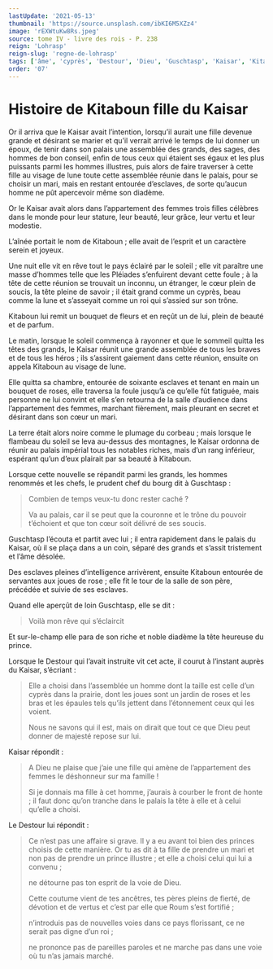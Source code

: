 ```yaml
---
lastUpdate: '2021-05-13'
thumbnail: 'https://source.unsplash.com/ibKI6M5XZz4'
image: 'rEXWtuKw8Rs.jpeg'
source: tome IV - livre des rois - P. 238
reign: 'Lohrasp'
reign-slug: 'regne-de-lohrasp'
tags: ['âme', 'cyprès', 'Destour', 'Dieu', 'Guschtasp', 'Kaisar', 'Kitaboun', 'Pléiades', 'Roum']
order: '07'
---
```


# Histoire de Kitaboun fille du Kaisar

Or il arriva que le Kaisar avait l’intention, lorsqu’il aurait une fille devenue grande et désirant se marier et qu’il verrait arrivé le temps de lui donner un époux, de tenir dans son palais une assemblée des grands, des sages, des hommes de bon conseil, enfin de tous ceux qui étaient ses égaux et les plus puissants parmi les hommes illustres, puis alors de faire traverser à cette fille au visage de lune toute cette assemblée réunie dans le palais, pour se choisir un mari, mais en restant entourée d’esclaves, de sorte qu’aucun homme ne pût apercevoir même son diadème.

Or le Kaisar avait alors dans l’appartement des femmes trois filles célèbres dans le monde pour leur stature, leur beauté, leur grâce, leur vertu et leur modestie.

L’aînée portait le nom de Kitaboun ; elle avait de l’esprit et un caractère serein et joyeux.

Une nuit elle vit en rêve tout le pays éclairé par le soleil ; elle vit paraître une masse d’hommes telle que les Pléiades s’enfuirent devant cette foule ; à la tête de cette réunion se trouvait un inconnu, un étranger, le cœur plein de soucis, la tête pleine de savoir ; il était grand comme un cyprès, beau comme la lune et s’asseyait comme un roi qui s’assied sur son trône.

Kitaboun lui remit un bouquet de fleurs et en reçût un de lui, plein de beauté et de parfum.

Le matin, lorsque le soleil commença à rayonner et que le sommeil quitta les têtes des grands, le Kaisar réunit une grande assemblée de tous les braves et de tous les héros ; ils s’assirent gaiement dans cette réunion, ensuite on appela Kitaboun au visage de lune.

Elle quitta sa chambre, entourée de soixante esclaves et tenant en main un bouquet de roses, elle traversa la foule jusqu’à ce qu’elle fût fatiguée, mais personne ne lui convint et elle s’en retourna de la salle d’audience dans l’appartement des femmes, marchant fièrement, mais pleurant en secret et désirant dans son cœur un mari.

La terre était alors noire comme le plumage du corbeau ; mais lorsque le flambeau du soleil se leva au-dessus des montagnes, le Kaisar ordonna de réunir au palais impérial tous les notables riches, mais d’un rang inférieur, espérant qu’un d’eux plairait par sa beauté à Kitaboun.

Lorsque cette nouvelle se répandit parmi les grands, les hommes renommés et les chefs, le prudent chef du bourg dit à Guschtasp :

> Combien de temps veux-tu donc rester caché ?
>
> Va au palais, car il se peut que la couronne et le trône du pouvoir t’échoient et que ton cœur soit délivré de ses soucis.

Guschtasp l’écouta et partit avec lui ; il entra rapidement dans le palais du Kaisar, où il se plaça dans a un coin, séparé des grands et s’assit tristement et l’âme désolée.

Des esclaves pleines d’intelligence arrivèrent, ensuite Kitaboun entourée de servantes aux joues de rose ; elle fit le tour de la salle de son père, précédée et suivie de ses esclaves.

Quand elle aperçût de loin Guschtasp, elle se dit :

> Voilà mon rêve qui s’éclaircit

Et sur-le-champ elle para de son riche et noble diadème la tête heureuse du prince.

Lorsque le Destour qui l’avait instruite vit cet acte, il courut à l’instant auprès du Kaisar, s’écriant :

> Elle a choisi dans l’assemblée un homme dont la taille est celle d’un cyprès dans la prairie, dont les joues sont un jardin de roses et les bras et les épaules tels qu’ils jettent dans l’étonnement ceux qui les voient.
>
> Nous ne savons qui il est, mais on dirait que tout ce que Dieu peut donner de majesté repose sur lui.

Kaisar répondit :

> A Dieu ne plaise que j’aie une fille qui amène de l’appartement des femmes le déshonneur sur ma famille !
>
> Si je donnais ma fille à cet homme, j’aurais à courber le front de honte ; il faut donc qu’on tranche dans le palais la tête à
> elle et à celui qu’elle a choisi.

Le Destour lui répondit :

> Ce n’est pas une affaire si grave.
> Il y a eu avant toi bien des princes choisis de cette manière.
> Or tu as dit à ta fille de prendre un mari et non pas de prendre un prince illustre ; et elle a choisi celui qui lui a convenu ;
>
> ne détourne pas ton esprit de la voie de Dieu.
>
> Cette coutume vient de tes ancêtres, tes pères pleins de fierté, de dévotion et de vertus et c’est par elle que Roum s’est fortifié ;
>
> n’introduis pas de nouvelles voies dans ce pays florissant, ce ne serait pas digne d’un roi ;
>
> ne prononce pas de pareilles paroles et ne marche pas dans une voie où tu n’as jamais marché.
